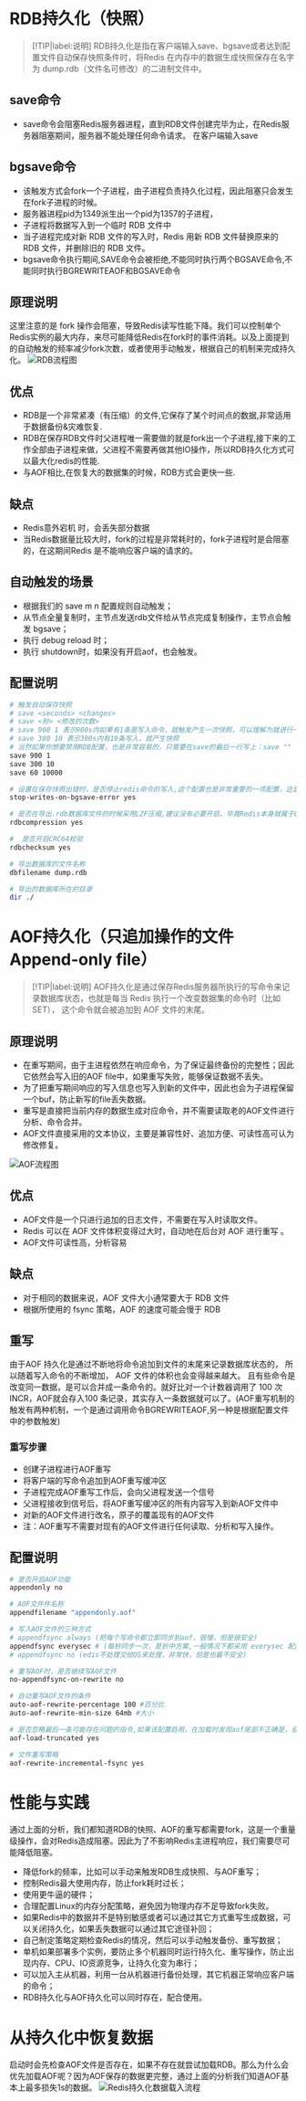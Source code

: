 # RDB持久化（快照）
>[!TIP|label:说明]
>RDB持久化是指在客户端输入save、bgsave或者达到配置文件自动保存快照条件时，将Redis 在内存中的数据生成快照保存在名字为 dump.rdb（文件名可修改）的二进制文件中。

## save命令
- save命令会阻塞Redis服务器进程，直到RDB文件创建完毕为止，在Redis服务器阻塞期间，服务器不能处理任何命令请求。 
在客户端输入save

## bgsave命令
- 该触发方式会fork一个子进程，由子进程负责持久化过程，因此阻塞只会发生在fork子进程的时候。
- 服务器进程pid为1349派生出一个pid为1357的子进程，
- 子进程将数据写入到一个临时 RDB 文件中
- 当子进程完成对新 RDB 文件的写入时，Redis 用新 RDB 文件替换原来的 RDB 文件，并删除旧的 RDB 文件。
- bgsave命令执行期间,SAVE命令会被拒绝,不能同时执行两个BGSAVE命令,不能同时执行BGREWRITEAOF和BGSAVE命令

## 原理说明
这里注意的是 fork 操作会阻塞，导致Redis读写性能下降。我们可以控制单个Redis实例的最大内存，来尽可能降低Redis在fork时的事件消耗。以及上面提到的自动触发的频率减少fork次数，或者使用手动触发，根据自己的机制来完成持久化。
![RDB流程图](../IMG/RDB流程图.png)

## 优点
- RDB是一个非常紧凑（有压缩）的文件,它保存了某个时间点的数据,非常适用于数据备份&灾难恢复.
- RDB在保存RDB文件时父进程唯一需要做的就是fork出一个子进程,接下来的工作全部由子进程来做，父进程不需要再做其他IO操作，所以RDB持久化方式可以最大化redis的性能.
- 与AOF相比,在恢复大的数据集的时候，RDB方式会更快一些.

## 缺点
- Redis意外宕机 时，会丢失部分数据
- 当Redis数据量比较大时，fork的过程是非常耗时的，fork子进程时是会阻塞的，在这期间Redis 是不能响应客户端的请求的。

## 自动触发的场景
- 根据我们的 save m n 配置规则自动触发；
- 从节点全量复制时，主节点发送rdb文件给从节点完成复制操作，主节点会触发 bgsave；
- 执行 debug reload 时；
- 执行 shutdown时，如果没有开启aof，也会触发。

## 配置说明
```bash
# 触发自动保存快照
# save <seconds> <changes>
# save <秒> <修改的次数>
# save 900 1 表示900s内如果有1条是写入命令，就触发产生一次快照，可以理解为就进行一次备份
# save 300 10 表示300s内有10条写入，就产生快照
# 当然如果你想要禁用RDB配置，也是非常容易的，只需要在save的最后一行写上：save ""
save 900 1    
save 300 10   
save 60 10000 

# 设置在保存快照出错时，是否停止redis命令的写入,这个配置也是非常重要的一项配置，这是当备份进程出错时，主进程就停止接受新的写入操作，是为了保护持久化的数据一致性问题
stop-writes-on-bgsave-error yes

# 是否在导出.rdb数据库文件的时候采用LZF压缩,建议没有必要开启，毕竟Redis本身就属于CPU密集型服务器，再开启压缩会带来更多的CPU消耗，相比硬盘成本，CPU更值钱。
rdbcompression yes

#  是否开启CRC64校验
rdbchecksum yes

# 导出数据库的文件名称
dbfilename dump.rdb

# 导出的数据库所在的目录
dir ./
```

# AOF持久化（只追加操作的文件 Append-only file）
>[!TIP|label:说明]
>AOF持久化是通过保存Redis服务器所执行的写命令来记录数据库状态，也就是每当 Redis 执行一个改变数据集的命令时（比如 SET）， 这个命令就会被追加到 AOF 文件的末尾。

## 原理说明
- 在重写期间，由于主进程依然在响应命令，为了保证最终备份的完整性；因此它依然会写入旧的AOF file中，如果重写失败，能够保证数据不丢失。
- 为了把重写期间响应的写入信息也写入到新的文件中，因此也会为子进程保留一个buf，防止新写的file丢失数据。
- 重写是直接把当前内存的数据生成对应命令，并不需要读取老的AOF文件进行分析、命令合并。
- AOF文件直接采用的文本协议，主要是兼容性好、追加方便、可读性高可认为修改修复。

![AOF流程图](../IMG/AOF流程图.png)

## 优点
- AOF文件是一个只进行追加的日志文件，不需要在写入时读取文件。
- Redis 可以在 AOF 文件体积变得过大时，自动地在后台对 AOF 进行重写 。
- AOF文件可读性高，分析容易

## 缺点
- 对于相同的数据来说，AOF 文件大小通常要大于 RDB 文件
- 根据所使用的 fsync 策略，AOF 的速度可能会慢于 RDB

## 重写
由于AOF 持久化是通过不断地将命令追加到文件的末尾来记录数据库状态的， 所以随着写入命令的不断增加， AOF 文件的体积也会变得越来越大。 且有些命令是改变同一数据，是可以合并成一条命令的。就好比对一个计数器调用了 100 次 INCR，AOF就会存入100 条记录，其实存入一条数据就可以了。(AOF重写机制的触发有两种机制，一个是通过调用命令BGREWRITEAOF,另一种是根据配置文件中的参数触发)

### 重写步骤
- 创建子进程进行AOF重写
- 将客户端的写命令追加到AOF重写缓冲区
- 子进程完成AOF重写工作后，会向父进程发送一个信号
- 父进程接收到信号后，将AOF重写缓冲区的所有内容写入到新AOF文件中
- 对新的AOF文件进行改名，原子的覆盖现有的AOF文件
- 注：AOF重写不需要对现有的AOF文件进行任何读取、分析和写入操作。



## 配置说明
```bash
# 是否开启AOF功能
appendonly no

# AOF文件件名称
appendfilename "appendonly.aof"

# 写入AOF文件的三种方式
# appendfsync always (把每个写命令都立即同步到aof，很慢，但是很安全)
appendfsync everysec # (每秒同步一次，是折中方案,一般情况下都采用 everysec 配置，这样可以兼顾速度与安全，最多损失1s的数据。)
# appendfsync no (edis不处理交给OS来处理，非常快，但是也最不安全)

# 重写AOF时，是否继续写AOF文件
no-appendfsync-on-rewrite no

# 自动重写AOF文件的条件
auto-aof-rewrite-percentage 100 #百分比
auto-aof-rewrite-min-size 64mb #大小

# 是否忽略最后一条可能存在问题的指令,如果该配置启用，在加载时发现aof尾部不正确是，会向客户端写入一个log，但是会继续执行，如果设置为 no ，发现错误就会停止，必须修复后才能重新加载。
aof-load-truncated yes

# 文件重写策略
aof-rewrite-incremental-fsync yes
```

# 性能与实践
通过上面的分析，我们都知道RDB的快照、AOF的重写都需要fork，这是一个重量级操作，会对Redis造成阻塞。因此为了不影响Redis主进程响应，我们需要尽可能降低阻塞。
- 降低fork的频率，比如可以手动来触发RDB生成快照、与AOF重写；
- 控制Redis最大使用内存，防止fork耗时过长；
- 使用更牛逼的硬件；
- 合理配置Linux的内存分配策略，避免因为物理内存不足导致fork失败。
- 如果Redis中的数据并不是特别敏感或者可以通过其它方式重写生成数据，可以关闭持久化，如果丢失数据可以通过其它途径补回；
- 自己制定策略定期检查Redis的情况，然后可以手动触发备份、重写数据；
- 单机如果部署多个实例，要防止多个机器同时运行持久化、重写操作，防止出现内存、CPU、IO资源竞争，让持久化变为串行；
- 可以加入主从机器，利用一台从机器进行备份处理，其它机器正常响应客户端的命令；
- RDB持久化与AOF持久化可以同时存在，配合使用。

# 从持久化中恢复数据
启动时会先检查AOF文件是否存在，如果不存在就尝试加载RDB。那么为什么会优先加载AOF呢？因为AOF保存的数据更完整，通过上面的分析我们知道AOF基本上最多损失1s的数据。
![Redis持久化数据载入流程](../IMG/Redis持久化数据载入流程.png)